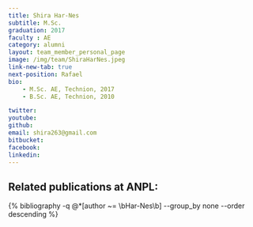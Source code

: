 ```yaml
---
title: Shira Har-Nes
subtitle: M.Sc. 
graduation: 2017
faculty : AE
category: alumni
layout: team_member_personal_page
image: /img/team/ShiraHarNes.jpeg
link-new-tab: true
next-position: Rafael
bio:
    - M.Sc. AE, Technion, 2017
    - B.Sc. AE, Technion, 2010

twitter: 
youtube: 
github: 
email: shira263@gmail.com
bitbucket: 
facebook: 
linkedin:
---
```


## Related publications at ANPL:

{% bibliography -q @*[author ~= \bHar-Nes\b] --group_by none --order descending %}
